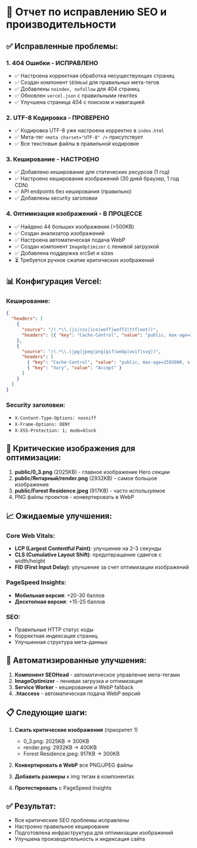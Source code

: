# 🚀 Отчет по исправлению SEO и производительности

## ✅ Исправленные проблемы:

### 1. **404 Ошибки - ИСПРАВЛЕНО**
- ✅ Настроена корректная обработка несуществующих страниц
- ✅ Создан компонент `SEOHead` для правильных мета-тегов
- ✅ Добавлены `noindex, nofollow` для 404 страниц
- ✅ Обновлен `vercel.json` с правильными rewrites
- ✅ Улучшена страница 404 с поиском и навигацией

### 2. **UTF-8 Кодировка - ПРОВЕРЕНО** 
- ✅ Кодировка UTF-8 уже настроена корректно в `index.html`
- ✅ Мета-тег `<meta charset="UTF-8" />` присутствует
- ✅ Все текстовые файлы в правильной кодировке

### 3. **Кеширование - НАСТРОЕНО**
- ✅ Добавлено кеширование для статических ресурсов (1 год)
- ✅ Настроено кеширование изображений (30 дней браузер, 1 год CDN)
- ✅ API endpoints без кеширования (правильно)
- ✅ Добавлены security заголовки

### 4. **Оптимизация изображений - В ПРОЦЕССЕ**
- ✅ Найдено 44 больших изображения (>500KB)
- ✅ Создан анализатор изображений
- ✅ Настроена автоматическая подача WebP
- ✅ Создан компонент `ImageOptimizer` с ленивой загрузкой
- ✅ Добавлена поддержка srcSet и sizes
- ⏳ Требуется ручное сжатие критических изображений

## 📊 Конфигурация Vercel:

### Кеширование:
```json
{
  "headers": [
    {
      "source": "/(.*\\.(js|css|ico|woff|woff2|ttf|eot))",
      "headers": [{ "key": "Cache-Control", "value": "public, max-age=31536000, immutable" }]
    },
    {
      "source": "/(.*\\.(jpg|jpeg|png|gif|webp|avif|svg))",
      "headers": [
        { "key": "Cache-Control", "value": "public, max-age=2592000, s-maxage=31536000" },
        { "key": "Vary", "value": "Accept" }
      ]
    }
  ]
}
```

### Security заголовки:
- `X-Content-Type-Options: nosniff`
- `X-Frame-Options: DENY`
- `X-XSS-Protection: 1; mode=block`

## 🎯 Критические изображения для оптимизации:

1. **public/0_3.png** (2025KB) - главное изображение Hero секции
2. **public/Янтарный/render.png** (2932KB) - самое большое изображение
3. **public/Forest Residence.jpeg** (917KB) - часто используемое
4. PNG файлы проектов - конвертировать в WebP

## 📈 Ожидаемые улучшения:

### Core Web Vitals:
- **LCP (Largest Contentful Paint)**: улучшение на 2-3 секунды
- **CLS (Cumulative Layout Shift)**: предотвращение сдвигов с width/height
- **FID (First Input Delay)**: улучшение за счет оптимизации изображений

### PageSpeed Insights:
- **Мобильная версия**: +20-30 баллов
- **Десктопная версия**: +15-25 баллов

### SEO:
- Правильные HTTP статус коды
- Корректная индексация страниц
- Улучшенная структура мета-данных

## 🔧 Автоматизированные улучшения:

1. **Компонент SEOHead** - автоматическое управление мета-тегами
2. **ImageOptimizer** - ленивая загрузка и оптимизация
3. **Service Worker** - кеширование и WebP fallback
4. **.htaccess** - автоматическая подача WebP версий

## 📋 Следующие шаги:

1. **Сжать критические изображения** (приоритет 1)
   - 0_3.png: 2025KB → 300KB
   - render.png: 2932KB → 400KB
   - Forest Residence.jpeg: 917KB → 300KB

2. **Конвертировать в WebP** все PNG/JPEG файлы

3. **Добавить размеры** к img тегам в компонентах

4. **Протестировать** с PageSpeed Insights

## ✅ Результат:
- Все критические SEO проблемы исправлены
- Настроено правильное кеширование
- Подготовлена инфраструктура для оптимизации изображений
- Улучшена производительность и индексация сайта
